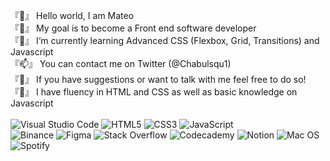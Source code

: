 『👋』 Hello world, I am Mateo <br />
『👀』 My goal is to become a Front end software developer <br />
『🌱』 I’m currently learning Advanced CSS (Flexbox, Grid, Transitions) and Javascript <br />
『📫』 You can contact me on Twitter (@Chabulsqu1) <br />
『💬』 If you have suggestions or want to talk with me feel free to do so! <br />
『💾』 I have fluency in HTML and CSS as well as basic knowledge on Javascript <br /> <br />
 ![Visual Studio Code](https://img.shields.io/badge/Visual%20Studio%20Code-0078d7.svg?style=for-the-badge&logo=visual-studio-code&logoColor=white) ![HTML5](https://img.shields.io/badge/html5-%23E34F26.svg?style=for-the-badge&logo=html5&logoColor=white) ![CSS3](https://img.shields.io/badge/css3-%231572B6.svg?style=for-the-badge&logo=css3&logoColor=white) ![JavaScript](https://img.shields.io/badge/javascript-%23323330.svg?style=for-the-badge&logo=javascript&logoColor=%23F7DF1E) <br />
![Binance](https://img.shields.io/badge/Binance-FCD535?style=for-the-badge&logo=binance&logoColor=white) ![Figma](https://img.shields.io/badge/figma-%23F24E1E.svg?style=for-the-badge&logo=figma&logoColor=white) ![Stack Overflow](https://img.shields.io/badge/-Stackoverflow-FE7A16?style=for-the-badge&logo=stack-overflow&logoColor=white) ![Codecademy](https://img.shields.io/badge/Codecademy-FFF0E5?style=for-the-badge&logo=codecademy&logoColor=1F243A) ![Notion](https://img.shields.io/badge/Notion-%23000000.svg?style=for-the-badge&logo=notion&logoColor=white) ![Mac OS](https://img.shields.io/badge/mac%20os-000000?style=for-the-badge&logo=macos&logoColor=F0F0F0) ![Spotify](https://img.shields.io/badge/Spotify-1ED760?style=for-the-badge&logo=spotify&logoColor=white)
